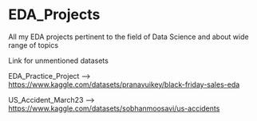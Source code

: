 # EDA_Projects
All my EDA projects pertinent to the field of Data Science and about wide range of topics


Link for unmentioned datasets

EDA_Practice_Project --> https://www.kaggle.com/datasets/pranavuikey/black-friday-sales-eda



US_Accident_March23 -->  https://www.kaggle.com/datasets/sobhanmoosavi/us-accidents
